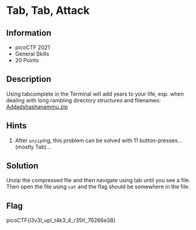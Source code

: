 # Tab, Tab, Attack

## Information

- picoCTF 2021
- General Skills
- 20 Points

## Description

Using tabcomplete in the Terminal will add years to your life, esp. when dealing with long rambling directory structures and filenames: [Addadshashanammu.zip](https://mercury.picoctf.net/static/fe16c756149cfa85f23e73cd9dbd6a25/Addadshashanammu.zip)

## Hints

1. After `unzip`ing, this problem can be solved with 11 button-presses...(mostly Tab)...

## Solution

Unzip the compressed file and then navigate using tab until you see a file. Then open the file using `cat` and the flag should be somewhere in the file.

## Flag

picoCTF{l3v3l_up!\_t4k3_4_r35t!\_76266e38}
